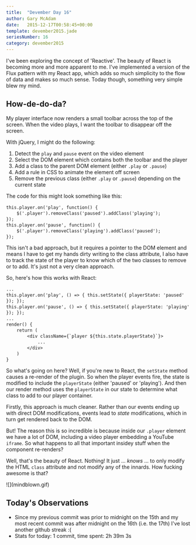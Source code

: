 ```yaml
---
title:  "Devember Day 16"
author: Gary McAdam
date:   2015-12-17T00:58:45+00:00
template: devember2015.jade
seriesNumber: 16
category: devember2015
---
```


I've been exploring the concept of 'Reactive'.<span class="more"></span> The beauty of React is becoming more and more apparent to me. I've implemented a version of the Flux pattern with my React app, which adds so much simplicity to the flow of data and makes so much sense. Today though, something very simple blew my mind.

## How-de-do-da?

My player interface now renders a small toolbar across the top of the screen. When the video plays, I want the toolbar to disappear off the screen.

With jQuery, I might do the following:

  1. Detect the `play` and `pause` event on the video element
  2. Select the DOM element which contains both the toolbar and the player
  3. Add a class to the parent DOM element (either `.play` or `.pause`)
  4. Add a rule in CSS to animate the element off screen
  5. Remove the previous class (either `.play` or `.pause`) depending on the current state

The code for this might look something like this:

    this.player.on('play', function() {
        $('.player').removeClass('paused').addClass('playing');
    });
    this.player.on('pause', function() {
        $('.player').removeClass('playing').addClass('paused');
    });

This isn't a bad approach, but it requires a pointer to the DOM element and means I have to get my hands dirty writing to the class attribute, I also have to track the state of the player to know which of the two classes to remove or to add. It's just not a very clean approach.

So, here's how this works with React:

    ...
    this.player.on('play', () => { this.setState({ playerState: 'paused' }); });
    this.player.on('pause', () => { this.setState({ playerState: 'playing' }); });
    ...
    render() {
        return (
            <div className={`player ${this.state.playerState}`}>
                ...
            </div>
        )
    }

So what's going on here? Well, if you're new to React, the `setState` method causes a re-render of the plugin. So when the player events fire, the state is modified to include the `playerState` (either 'paused' or 'playing'). And then our render method uses the `playerState` in our state to determine what class to add to our player container.

Firstly, this approach is much cleaner. Rather than our events ending up with direct DOM modifications, events lead to *state* modifications, which in turn get rendered back to the DOM.

But! The reason this is so incredible is because inside our `.player` element we have a lot of DOM, including a video player embedding a YouTube `iframe`. So what happens to all that important insidey stuff when the component re-renders?

Well, that's the beauty of React. Nothing! It just ... *knows* ... to only modify the HTML `class` attribute and not modify any of the innards. How fucking awesome is that?

<div class="img-responsive img-md">
    ![](mindblown.gif)
</div>

## Today's Observations

 - Since my previous commit was prior to midnight on the 15th and my most recent commit was after midnight on the 16th (i.e. the 17th) I've lost another github streak :(
 - Stats for today: 1 commit, time spent: 2h 39m 3s